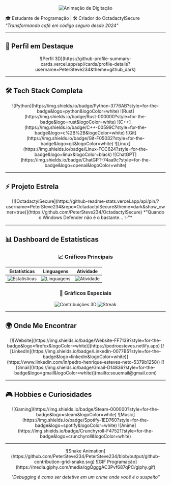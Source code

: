 <!-- Cabeçalho Animado -->
<div align="center">
  <img src="https://readme-typing-svg.demolab.com?font=Fira+Code&pause=1000&color=22D3EE&width=435&lines=Olá,+eu+sou+o+PeterSteve234!;Estudante+de+Programação;Desenvolvedor+de+Segurança;Criador+do+OctadactylSecure" alt="Animação de Digitação" />
</div>

🎓 Estudante de Programação | 🛠️ Criador do OctadactylSecure  
*"Transformando café em código seguro desde 2024"*

---

## 🌟 Perfil em Destaque
<div align="center">
  ![Perfil 3D](https://github-profile-summary-cards.vercel.app/api/cards/profile-details?username=PeterSteve234&theme=github_dark)
</div>

---

## 🛠️ Tech Stack Completa
<div align="center">
  ![Python](https://img.shields.io/badge/Python-3776AB?style=for-the-badge&logo=python&logoColor=white)
  ![Rust](https://img.shields.io/badge/Rust-000000?style=for-the-badge&logo=rust&logoColor=white)
  ![C++](https://img.shields.io/badge/C++-00599C?style=for-the-badge&logo=c%2B%2B&logoColor=white)
  ![Git](https://img.shields.io/badge/Git-F05032?style=for-the-badge&logo=git&logoColor=white)
  ![Linux](https://img.shields.io/badge/Linux-FCC624?style=for-the-badge&logo=linux&logoColor=black)
  ![ChatGPT](https://img.shields.io/badge/ChatGPT-74aa9c?style=for-the-badge&logo=openai&logoColor=white)
</div>

---

## ⚡ Projeto Estrela
<div align="center">
  [![OctadactylSecure](https://github-readme-stats.vercel.app/api/pin/?username=PeterSteve234&repo=OctadactylSecure&theme=dark&show_owner=true)](https://github.com/PeterSteve234/OctadactylSecure)
  *"Quando o Windows Defender não é o bastante... ✨"*
</div>

---

## 📊 Dashboard de Estatísticas
<div align="center">
  
  ### 📈 Gráficos Principais
  | Estatísticas | Linguagens | Atividade |
  |--------------|------------|-----------|
  | ![Estatísticas](https://github-readme-stats.vercel.app/api?username=PeterSteve234&show_icons=true&theme=radical) | ![Linguagens](https://github-readme-stats.vercel.app/api/top-langs/?username=PeterSteve234&layout=compact&theme=radical) | ![Atividade](https://github-readme-activity-graph.vercel.app/graph?username=PeterSteve234&theme=react-dark) |
  
  ### 🌟 Gráficos Especiais
  ![Contribuições 3D](https://raw.githubusercontent.com/PeterSteve234/PeterSteve234/main/profile-3d-contrib/profile-night-rainbow.svg)
  ![Streak](https://streak-stats.demolab.com/?user=PeterSteve234&theme=dark)
  
</div>

---

## 🌍 Onde Me Encontrar
<div align="center">
  [![Website](https://img.shields.io/badge/Website-FF7139?style=for-the-badge&logo=firefox&logoColor=white)](https://pedroesteves.netlify.app)
  [![LinkedIn](https://img.shields.io/badge/LinkedIn-0077B5?style=for-the-badge&logo=linkedin&logoColor=white)](https://www.linkedin.com/in/pedro-henrique-esteves-neto-5379b1258/)
  [![Gmail](https://img.shields.io/badge/Gmail-D14836?style=for-the-badge&logo=gmail&logoColor=white)](mailto:seuemail@gmail.com)
</div>

---

## 🎮 Hobbies e Curiosidades
<div align="center">
  ![Gaming](https://img.shields.io/badge/Steam-000000?style=for-the-badge&logo=steam&logoColor=white)
  ![Music](https://img.shields.io/badge/Spotify-1ED760?style=for-the-badge&logo=spotify&logoColor=white)
  ![Anime](https://img.shields.io/badge/Crunchyroll-F47521?style=for-the-badge&logo=crunchyroll&logoColor=white)
</div>

---

<div align="center">
  ![Snake Animation](https://github.com/PeterSteve234/PeterSteve234/blob/output/github-contribution-grid-snake.svg)
  ![GIF Programação](https://media.giphy.com/media/qgQgggAC3Pvf687qPC/giphy.gif)
  
  *"Debugging é como ser detetive em um crime onde você é o suspeito"*
</div>
